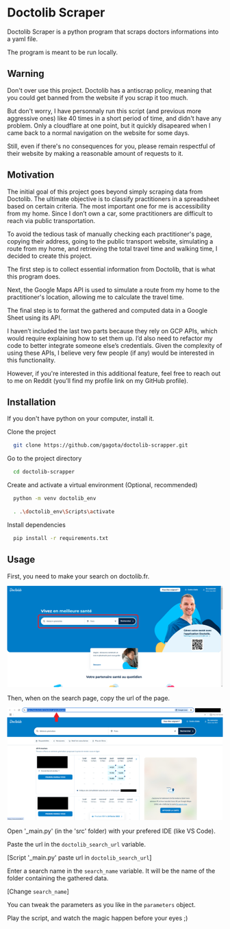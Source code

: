 # Doctolib Scraper

Doctolib Scraper is a python program that scraps doctors informations into a yaml file.

The program is meant to be run locally.


## Warning

Don't over use this project. Doctolib has a antiscrap policy, meaning that you could get banned from the website if you scrap it too much.

But don't worry, I have personnaly run this script (and previous more aggressive ones) like 40 times in a short period of time, and didn't have any problem. Only a cloudflare at one point, but it quickly disapeared when I came back to a normal navigation on the website for some days.

Still, even if there's no consequences for you, please remain respectful of their website by making a reasonable amount of requests to it.


## Motivation

The initial goal of this project goes beyond simply scraping data from Doctolib. The ultimate objective is to classify practitioners in a spreadsheet based on certain criteria. The most important one for me is accessibility from my home. Since I don’t own a car, some practitioners are difficult to reach via public transportation.

To avoid the tedious task of manually checking each practitioner's page, copying their address, going to the public transport website, simulating a route from my home, and retrieving the total travel time and walking time, I decided to create this project.

The first step is to collect essential information from Doctolib, that is what this program does.

Next, the Google Maps API is used to simulate a route from my home to the practitioner's location, allowing me to calculate the travel time.

The final step is to format the gathered and computed data in a Google Sheet using its API.

I haven’t included the last two parts because they rely on GCP APIs, which would require explaining how to set them up. I’d also need to refactor my code to better integrate someone else’s credentials. Given the complexity of using these APIs, I believe very few people (if any) would be interested in this functionality.

However, if you're interested in this additional feature, feel free to reach out to me on Reddit (you’ll find my profile link on my GitHub profile).


## Installation

If you don't have python on your computer, install it.

Clone the project

```bash
  git clone https://github.com/gagota/doctolib-scrapper.git
```

Go to the project directory

```bash
  cd doctolib-scrapper
```

Create and activate a virtual environment (Optional, recommended)

```bash
  python -m venv doctolib_env
```
```bash
  . .\doctolib_env\Scripts\activate
```

Install dependencies

```bash
  pip install -r requirements.txt
```    
## Usage 

First, you need to make your search on doctolib.fr.

![Doctolib main page](screenshots/doctolib_main_page.PNG)

Then, when on the search page, copy the url of the page.

![Doctolib search page](screenshots/doctolib_search_page.PNG)

Open '_main.py' (in the 'src' folder) with your prefered IDE (like VS Code).

Paste the url in the `doctolib_search_url` variable.

[Script '_main.py' paste url in `doctolib_search_url`]

Enter a search name in the `search_name` variable. It will be the name of the folder containing the gathered data.

[Change `search_name`]

You can tweak the parameters as you like in the `parameters` object.

Play the script, and watch the magic happen before your eyes ;)
